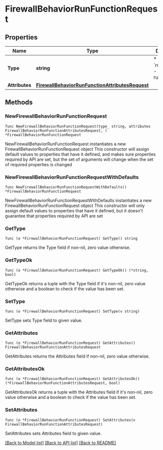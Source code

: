 # FirewallBehaviorRunFunctionRequest

## Properties

Name | Type | Description | Notes
------------ | ------------- | ------------- | -------------
**Type** | **string** | * &#x60;run_function&#x60; - run_function | 
**Attributes** | [**FirewallBehaviorRunFunctionAttributesRequest**](FirewallBehaviorRunFunctionAttributesRequest.md) |  | 

## Methods

### NewFirewallBehaviorRunFunctionRequest

`func NewFirewallBehaviorRunFunctionRequest(type_ string, attributes FirewallBehaviorRunFunctionAttributesRequest, ) *FirewallBehaviorRunFunctionRequest`

NewFirewallBehaviorRunFunctionRequest instantiates a new FirewallBehaviorRunFunctionRequest object
This constructor will assign default values to properties that have it defined,
and makes sure properties required by API are set, but the set of arguments
will change when the set of required properties is changed

### NewFirewallBehaviorRunFunctionRequestWithDefaults

`func NewFirewallBehaviorRunFunctionRequestWithDefaults() *FirewallBehaviorRunFunctionRequest`

NewFirewallBehaviorRunFunctionRequestWithDefaults instantiates a new FirewallBehaviorRunFunctionRequest object
This constructor will only assign default values to properties that have it defined,
but it doesn't guarantee that properties required by API are set

### GetType

`func (o *FirewallBehaviorRunFunctionRequest) GetType() string`

GetType returns the Type field if non-nil, zero value otherwise.

### GetTypeOk

`func (o *FirewallBehaviorRunFunctionRequest) GetTypeOk() (*string, bool)`

GetTypeOk returns a tuple with the Type field if it's non-nil, zero value otherwise
and a boolean to check if the value has been set.

### SetType

`func (o *FirewallBehaviorRunFunctionRequest) SetType(v string)`

SetType sets Type field to given value.


### GetAttributes

`func (o *FirewallBehaviorRunFunctionRequest) GetAttributes() FirewallBehaviorRunFunctionAttributesRequest`

GetAttributes returns the Attributes field if non-nil, zero value otherwise.

### GetAttributesOk

`func (o *FirewallBehaviorRunFunctionRequest) GetAttributesOk() (*FirewallBehaviorRunFunctionAttributesRequest, bool)`

GetAttributesOk returns a tuple with the Attributes field if it's non-nil, zero value otherwise
and a boolean to check if the value has been set.

### SetAttributes

`func (o *FirewallBehaviorRunFunctionRequest) SetAttributes(v FirewallBehaviorRunFunctionAttributesRequest)`

SetAttributes sets Attributes field to given value.



[[Back to Model list]](../README.md#documentation-for-models) [[Back to API list]](../README.md#documentation-for-api-endpoints) [[Back to README]](../README.md)


